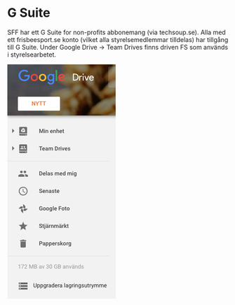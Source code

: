 # G Suite

SFF har ett G Suite for non-profits abbonemang (via techsoup.se). Alla med ett frisbeesport.se konto (vilket alla styrelsemedlemmar tilldelas) har tillgång till G Suite. Under Google Drive -> Team Drives finns driven FS som används i styrelsearbetet.

![gsuite](./media/google_drive.png "google_drive")

